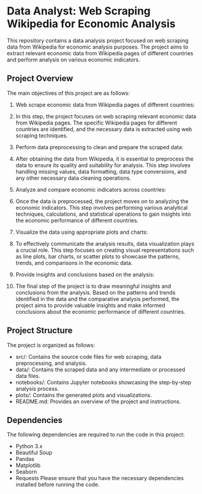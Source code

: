 # Data Analyst: Web Scraping Wikipedia for Economic Analysis
This repository contains a data analysis project focused on web scraping data from Wikipedia for economic analysis purposes. The project aims to extract relevant economic data from Wikipedia pages of different countries and perform analysis on various economic indicators.

## Project Overview
The main objectives of this project are as follows:

1. Web scrape economic data from Wikipedia pages of different countries:
2. In this step, the project focuses on web scraping relevant economic data from Wikipedia pages. The specific Wikipedia pages for different countries are identified, and the necessary data is extracted using web scraping techniques.

3. Perform data preprocessing to clean and prepare the scraped data:
4. After obtaining the data from Wikipedia, it is essential to preprocess the data to ensure its quality and suitability for analysis. This step involves handling missing values, data formatting, data type conversions, and any other necessary data cleaning operations.

5. Analyze and compare economic indicators across countries:
6. Once the data is preprocessed, the project moves on to analyzing the economic indicators. This step involves performing various analytical techniques, calculations, and statistical operations to gain insights into the economic performance of different countries.

7. Visualize the data using appropriate plots and charts:
8. To effectively communicate the analysis results, data visualization plays a crucial role. This step focuses on creating visual representations such as line plots, bar charts, or scatter plots to showcase the patterns, trends, and comparisons in the economic data.

9. Provide insights and conclusions based on the analysis:
10. The final step of the project is to draw meaningful insights and conclusions from the analysis. Based on the patterns and trends identified in the data and the comparative analysis performed, the project aims to provide valuable insights and make informed conclusions about the economic performance of different countries.

## Project Structure

The project is organized as follows:
* src/: Contains the source code files for web scraping, data preprocessing, and analysis.
* data/: Contains the scraped data and any intermediate or processed data files.
* notebooks/: Contains Jupyter notebooks showcasing the step-by-step analysis process.
* plots/: Contains the generated plots and visualizations.
* README.md: Provides an overview of the project and instructions.

## Dependencies

The following dependencies are required to run the code in this project:
* Python 3.x
* Beautiful Soup
* Pandas
* Matplotlib
* Seaborn
* Requests
Please ensure that you have the necessary dependencies installed before running the code.
